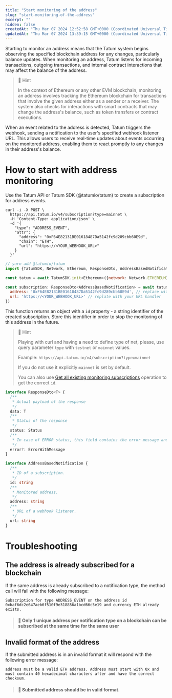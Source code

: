 ```yaml
---
title: "Start monitoring of the address"
slug: "start-monitoring-of-the-address"
excerpt: ""
hidden: false
createdAt: "Thu Mar 07 2024 12:52:58 GMT+0000 (Coordinated Universal Time)"
updatedAt: "Thu Mar 07 2024 13:39:15 GMT+0000 (Coordinated Universal Time)"
---
```

Starting to monitor an address means that the Tatum system begins observing the specified blockchain address for any changes, particularly balance updates. When monitoring an address, Tatum listens for incoming transactions, outgoing transactions, and internal contract interactions that may affect the balance of the address.

> 📘 Hint
> 
> In the context of Ethereum or any other EVM blockchain, monitoring an address involves tracking the Ethereum blockchain for transactions that involve the given address either as a sender or a receiver. The system also checks for interactions with smart contracts that may change the address's balance, such as token transfers or contract executions.

When an event related to the address is detected, Tatum triggers the webhook, sending a notification to the user's specified webhook listener URL. This allows users to receive real-time updates about events occurring on the monitored address, enabling them to react promptly to any changes in their address's balance.

# How to start with address monitoring

Use the Tatum API or Tatum SDK (@tatumio/tatum) to create a subscription for address events.

```curl curl
curl -i -X POST \
  https://api.tatum.io/v4/subscription?type=mainnet \
  -H 'Content-Type: application/json' \
  -d '{
    "type": "ADDRESS_EVENT",
    "attr": {
      "address": "0xF64E82131BE01618487Da5142fc9d289cbb60E9d",
      "chain": "ETH",
      "url": "https://<YOUR_WEBHOOK_URL>"
    }
  }'
```
```javascript
// yarn add @tatumio/tatum
import {TatumSDK, Network, Ethereum, ResponseDto, AddressBasedNotification} from '@tatumio/tatum'

const tatum = await TatumSDK.init<Ethereum>({network: Network.ETHEREUM})

const subscription: ResponseDto<AddressBasedNotification> = await tatum.notification.subscribe.addressEvent({
  address: '0xF64E82131BE01618487Da5142fc9d289cbb60E9d', // replace with your address
  url: 'https://<YOUR_WEBHOOK_URL>' // replate with your URL handler
})
```

This function returns an object with a `id` property - a string identifier of the created subscription. Store this identifier in order to stop the monitoring of this address in the future.

> 📘 Hint
> 
> Playing with curl and having a need to define type of net, please, use query parameter `type` with `testnet` or `mainnet` values.
> 
> Example: `https://api.tatum.io/v4/subscription?type=mainnet`
> 
> If you do not use it explicitly `mainnet` is set by default.
> 
> You can also use [Get all existing monitoring subscriptions](get-all-existing-monitoring-subscriptions.md) operation to get the correct `id`.

```typescript
interface ResponseDto<T> {
  /**
   * Actual payload of the response
   */
  data: T
  /**
   * Status of the response
   */
  status: Status
  /**
   * In case of ERROR status, this field contains the error message and detailed description
   */
  error?: ErrorWithMessage
}

interface AddressBasedNotification {
  /**
   * ID of a subscription.
   */
  id: string
  /**
   * Monitored address.
   */
  address: string
  /**
   * URL of a webhook listener.
   */
  url: string
}
```

# Troubleshooting

## The address is already subscribed for a blockchain

If the same address is already subscribed to a notification type, the method call will fail with the following message:

`Subscription for type ADDRESS_EVENT on the address id 0xbaf6dc2e647aeb6f510f9e318856a1bcd66c5e19 and currency ETH already exists.`

> #### 🚧 Only 1 unique address per notification type on a blockchain can be subscribed at the same time for the same user

## Invalid format of the address

If the submitted address is in an invalid format it will respond with the following error message:

`address must be a valid ETH address. Address must start with 0x and must contain 40 hexadecimal characters after and have the correct checksum.`

> #### 🚧 Submitted address should be in valid format.
